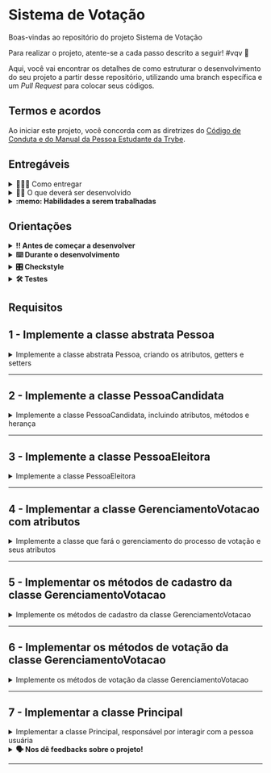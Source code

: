 # Sistema de Votação

Boas-vindas ao repositório do projeto Sistema de Votação

Para realizar o projeto, atente-se a cada passo descrito a seguir! #vqv 🚀

Aqui, você vai encontrar os detalhes de como estruturar o desenvolvimento do seu projeto a partir desse repositório, utilizando uma branch específica e um _Pull Request_ para colocar seus códigos.

## Termos e acordos
Ao iniciar este projeto, você concorda com as diretrizes do [Código de Conduta e do Manual da Pessoa Estudante da Trybe](https://app.betrybe.com/learn/student-manual/codigo-de-conduta-da-pessoa-estudante).

## Entregáveis

<details>
  <summary>🤷🏽‍♀️ Como entregar</summary><br />

Para entregar o seu projeto, você deverá criar um _Pull Request_ neste repositório.

Lembre-se que você pode consultar nosso conteúdo sobre [Git & GitHub](https://app.betrybe.com/learn/course/5e938f69-6e32-43b3-9685-c936530fd326/module/fc998c60-386e-46bc-83ca-4269beb17e17/section/fe827a71-3222-4b4d-a66f-ed98e09961af/day/1a530297-e176-4c79-8ed9-291ae2950540/lesson/2b2edce7-9c49-4907-92a2-aa571f823b79) e nosso [Blog - Git & GitHub](https://blog.betrybe.com/tecnologia/git-e-github/) sempre que precisar!
</details>

<details>
  <summary>👨‍💻 O que deverá ser desenvolvido</summary><br />

Eba! Com suas habilidades excepcionais em Java, surgiu para você um desafio empolgante: desenvolver um sistema de votação eletrônico! É isso mesmo, você será o grande arquiteto digital da democracia!

Imagine só: esse sistema maravilhoso irá possibilitar o cadastro de todos os nossos candidatos e eleitores, além de coordenar o processo de votação. E tem mais, você será capaz de verificar os resultados a qualquer momento, sejam eles parciais ou o grande resultado final. Incrível, não é?

Mas para essa aventura ficar ainda mais emocionante, nós temos três etapas principais que precisamos seguir, formando uma sequência ordenada de desafios a serem superados:

1. Cadastrar pessoas candidatas
2. Cadastrar pessoas eleitoras
3. Iniciar processo votação

O objetivo deste projeto é praticar a lógica de programação em um contexto de programação orientada a objetos e entender como esses conceitos permitem que escrevamos código mais claro, mais flexível e mais fácil de manter.

</details>

<details>
  <summary><strong>:memo: Habilidades a serem trabalhadas</strong></summary>

Neste projeto, verificamos se você é capaz de:

1. Compreender os conceitos fundamentais da Programação Orientada a Objetos (POO) e como a linguagem Java aplica esses conceitos.
2. Entender a importância de conceitos como classes, objetos, métodos, encapsulamento, herança, polimorfismo, interfaces e classes abstratas na POO.
3. Aplicar os conceitos de POO na prática, através da codificação em Java.
4. Analisar códigos Java escritos por outros, identificando o uso de conceitos de POO e entendendo como eles contribuem para a organização e clareza do código.
5. Criar novos programas Java utilizando os conceitos de POO, organizando o código de maneira lógica e eficiente.
6. Avaliar a eficácia de diferentes abordagens de programação em Java, considerando fatores como legibilidade, eficiência e facilidade de manutenção.

Desta forma, o projeto visa desenvolver as habilidades de programação orientada a objetos dos participantes, desde o nível de conhecimento até a capacidade de avaliar e criar seus próprios códigos em Java.

</details>

## Orientações

<details>

   <summary><strong>‼ Antes de começar a desenvolver </strong></summary>


1. Clone o repositório

- Use o comando: `git clone <url do repositório>`
- Entre na pasta do repositório que você acabou de clonar:
    - `cd <nome do repositório>`

2. Instale as dependências

    - `mvn install`  

3. Crie uma branch a partir da branch `main`

- Verifique que você está na branch `main`
    - Exemplo: `git branch`
- Se você não estiver, mude para a branch `main`
    - Exemplo: `git checkout main`
- Agora, crie uma branch à qual você vai submeter os `commits` do seu projeto:
    - Você deve criar uma branch no seguinte formato: `nome-sobrenome-nome-do-projeto`;
    - Exemplo: `git checkout -b maria-soares-lessons-learned`

4. Crie na raiz do projeto os arquivos que você precisará desenvolver:

- Verifique que você está na raiz do projeto:
    - Exemplo: `pwd` -> o retorno vai ser algo tipo _/Users/maria/code/**sd-0x-project-lessons-learned**_
- Crie os arquivos index.html e style.css:
    - Exemplo: `touch index.html style.css`

5. Adicione as mudanças ao _stage_ do Git e faça um `commit`

- Verifique que as mudanças ainda não estão no _stage_:
    - Exemplo: `git status` (devem aparecer listados os novos arquivos em vermelho)
- Adicione o novo arquivo ao _stage_ do Git:
    - Exemplo:
        - `git add .` (adicionando todas as mudanças - _que estavam em vermelho_ - ao stage do Git)
        - `git status` (devem aparecer listados os arquivos em verde)
- Faça o `commit` inicial:
    - Exemplo:
        - `git commit -m 'iniciando o projeto. VAMOS COM TUDO :rocket:'` (fazendo o primeiro commit)
        - `git status` (deve aparecer uma mensagem tipo _nothing to commit_ )

6. Adicione a sua branch com o novo `commit` ao repositório remoto

- Usando o exemplo anterior: `git push -u origin maria-soares-lessons-learned`

7. Crie um novo `Pull Request` _(PR)_

- Vá até a página de _Pull Requests_ do [repositório no GitHub](https://github.com/tryber/sd-0x-project-lessons-learned/pulls)
    - Clique no botão verde _"New pull request"_
    - Clique na caixa de seleção _"Compare"_ e escolha a sua branch **com atenção**
- Coloque um título para o seu _Pull Request_
    - Exemplo: _"Cria tela de busca"_
- Clique no botão verde _"Create pull request"_

- Adicione uma descrição para o _Pull Request_, um título nítido que o identifique, e clique no botão verde _"Create pull request"_

 <img width="1335" alt="Exemplo de pull request" src="https://user-images.githubusercontent.com/42356399/166255109-b95e6eb4-2503-45e5-8fb3-cf7caa0436e5.png">

- Volte até a [página de _Pull Requests_ do repositório](https://github.com/tryber/sd-0x-project-lessons-learned/pulls) e confira que o seu _Pull Request_ está criado

</details>

<details>

<summary><strong>⌨️ Durante o desenvolvimento</strong></summary>

Faça `commits` das alterações que você fizer no código regularmente, pois assim você garante visibilidade para o time da Trybe e treina essa prática para o mercado de trabalho :) ;

- Lembre-se de sempre após um (ou alguns) `commits` atualizar o repositório remoto;
- Os comandos que você utilizará com mais frequência são:
    - `git status` _(para verificar o que está em vermelho - fora do stage - e o que está em verde - no stage)_;
    - `git add` _(para adicionar arquivos ao stage do Git)_;
    - `git commit` _(para criar um commit com os arquivos que estão no stage do Git)_;
    - `git push -u origin nome-da-branch` _(para enviar o commit para o repositório remoto na primeira vez que fizer o `push` de uma nova branch)_;
    - `git push` _(para enviar o commit para o repositório remoto após o passo anterior)_.

</details>

<details>
<summary><strong>🎛 Checkstyle</strong></summary>

Para garantir a qualidade do código, vamos utilizar neste projeto o `Checkstyle`. Assim o código estará alinhado com as boas práticas de desenvolvimento, sendo mais legível e de fácil manutenção! Para poder rodar o `Checkstyle` certifique-se de ter executado o comando `mvn install` dentro do repositório.

Para rodá-los localmente no repositório, execute os comandos abaixo:

```bash
mvn checkstyle:check
```

Se a análise do `Checkstyle` encontrar problemas no seu código, tais problemas serão mostrados no seu terminal. Se não houver problema no seu código, nada será impresso no seu terminal.

Você pode também instalar o plugin do `Checkstyle` na sua `IDE`. Para isso, volte na primeira seção do conteúdo.

⚠️ **PULL REQUESTS COM ISSUES NO `Checkstyle` NÃO SERÃO AVALIADAS. ATENTE-SE PARA RESOLVÊ-LAS ANTES DE FINALIZAR O DESENVOLVIMENTO!** ⚠️

</details>

<details>
<summary><strong>🛠 Testes</strong></summary>


Para executar todos os testes basta rodar o comando:
```bash
mvn test
```

Para executar apenas uma classe de testes:
```bash
mvn test -Dtest="TestClassName"
```

</details>

## Requisitos

## 1 - Implemente a classe abstrata Pessoa

<details>
    <summary>Implemente a classe abstrata Pessoa, criando os atributos, getters e setters</summary>


No projeto já existe um arquivo com a classe `com.betrybe.sistemadevotacao.Pessoa`. Nessa classe, você deve garantir que: 
 1. Ela é uma classe abstrata, de forma que ela será utilizada como base para implementação de outras classes, mas não será instanciada por si.
 2. Ela possui o atributo protegido `nome` do tipo String.
 3. Ela possui os _getters_ e _setters_ correspondentes ao atributo.
  - Note que estes métodos não são abstratos, mesmo que a classe seja.

</details>

---
## 2 - Implemente a classe PessoaCandidata

<details>
    <summary>Implemente a classe PessoaCandidata, incluindo atributos, métodos e herança </summary>

A classe `PessoaCandidata` herda da classe `Pessoa`, ficando responsável por representar a pessoa candidata. Essa classe é formada por:
1. Atributos:
    - `nome`: herdado da classe `Pessoa`;
    - `numero`: atributo do tipo **primitivo** inteiro que armazena o número identificador para voto;
    - `votos`: atributo do tipo **primitivo** inteiro que armazena o número de votos recebidos pela pessoa candidata.
2. Métodos:

   Como o atributo nome será herdado da classe Pessoa, não é necessário implementar os métodos getter e setter para ele na subclasse;
   - implemente os getters e setters referentes ao atributo `numero`.

    O atributo `votos` deve possuir um método getter, mas não deve ser acompanhado por um método setter,
preservando assim a integridade do número de votos. Em vez de um setter, deve existir um método adicional 
nomeado `receberVoto`.

   - Este método `receberVoto` será responsável por incrementar em 1 o valor do atributo votos, representando 
assim o recebimento de voto pela pessoa candidata. Este método não terá retorno.

3. Construtor: 

    O construtor da classe deverá aceitar dois parâmetros: `nome` e `numero`, que serão armazenados nos atributos correspondentes da instância criada. Além disso, 
o atributo `votos` deverá ser inicializado no construtor com o valor zero sempre que uma nova instância for criada.

Note que todos os métodos da classe em questão são públicos.

</details>

---
## 3 - Implemente a classe PessoaEleitora

<details>
    <summary>Implemente a classe PessoaEleitora</summary>

A classe `PessoaEleitora` herda da classe `Pessoa`, ficando responsável por representar a pessoa eleitora. Garanta que:
1. Além do(s) atributo(s) herdado(s), ela deve possuir um atributo privado adicional `cpf` do tipo String, que armazena o CPF da pessoa eleitora. 
2. A classe deve possuir os _getters_ e _setters_ correspondentes aos atributos.

Note que todos os métodos dessa classe são públicos.

</details>

---
## 4 - Implementar a classe GerenciamentoVotacao com atributos

<details>
    <summary>Implemente a classe que fará o gerenciamento do processo de votação e seus atributos</summary>

Neste requisito, você deve iniciar a implementação da classe `GerenciamentoVotacao` que é responsável por gerenciar a votação e o cadastro de pessoas candidatas e pessoas eleitoras. A classe deve implementar a interface `GerenciamentoVotacaoInterface`, já disponibilizada com o projeto.

Por enquanto você não precisa completar os métodos da interface, apenas deverá criar três atributos privados:
- `pessoasCandidatas`: responsável por manter uma lista das pessoas candidatas cadastradas, ou seja, de objetos instanciados da classe `PessoaCandidata`;
- `pessoasEleitoras`: responsável por manter uma lista das pessoas eleitoras cadastradas, ou seja, de objetos instanciados da classe `PessoaEleitora`;
- `cpfsComputados`: responsável por manter uma lista com os CPFs das pessoas eleitoras que já votaram, ou seja, de Strings.

Para criar os três atributos acima, você deve utilizar a classe `ArrayList`. Nós aprenderemos mais sobre essa classe posteriormente, mas utilizaremos essa classe aqui porque ela pode receber novos objetos de uma forma mais simples e eficiente do que com os _arrays_ nativos do Java. Um exemplo de uso:

```java
ArrayList<String> fruits = new ArrayList<String>();
fruits.add("maça");
fruits.add("uva");
System.out.println(cars.get(1)); // Imprime "uva"
```

Para mais informações, você pode consultar o site da [W3Schools](https://www.w3schools.com/java/java_arraylist.asp), ou a [documentação](https://docs.oracle.com/en/java/javase/17/docs/api/java.base/java/util/ArrayList.html) oficial.

</details>

---
## 5 - Implementar os métodos de cadastro da classe GerenciamentoVotacao

<details>
    <summary>Implemente os métodos de cadastro da classe GerenciamentoVotacao</summary>

Neste requisito, você deve implementar os métodos da classe `GerenciamentoVotacao` referentes a cadastro, conforme abaixo:

- **Método** `cadastrarPessoaCandidata`: esse método público deve receber dois parâmetros: o `nome` (String) e o `numero` (inteiro) da pessoa candidata. Neste método você deve:
   - Verificar se o número da pessoa candidata já está cadastrado na lista `pessoasCandidatas` e, caso esteja, imprimir a mensagem `Número da pessoa candidata já utilizado!` no console;
   - Caso contrário, instanciar um objeto da classe `PessoaCandidata` utilizando os valores recebidos;
   - Por fim, adicionar o novo objeto na lista `pessoasCandidatas` (Dica: utilize o método `.add` da classe `ArrayList`).
- **Método** `cadastrarPessoaEleitora`: esse método público deve receber dois parâmetros: o `nome` (String) e o `cpf` (String) da pessoa candidata. Neste método você deve:
    - Verificar se o CPF da pessoa já está cadastrado na lista `pessoasEleitoras` e, caso esteja, imprimir a mensagem `Pessoa eleitora já cadastrada!` no console;
    - Caso contrário, instanciar um objeto da classe `PessoaEleitora` utilizando os valores recebidos
    - Por fim, adicionar o novo objeto na lista `pessoasEleitoras`.

</details>

---
## 6 - Implementar os métodos de votação da classe GerenciamentoVotacao

<details>
    <summary>Implemente os métodos de votação da classe GerenciamentoVotacao</summary>

Neste requisito, você deve implementar os métodos da classe `GerenciamentoVotacao` referentes à votação, conforme abaixo:

- **Método** `votar`: esse método público deve receber dois parâmetros: o `cpfPessoaEleitora` e o `numeroPessoaCandidata`. Nesse método você deve:
   - Verificar se o CPF da pessoa eleitora já está inserido na lista `cpfsComputados` e, caso esteja, deve imprimir a mensagem `Pessoa eleitora já votou!` no console;
   - Caso contrário, deve percorrer o array `pessoasCandidatas` para encontrar o objeto da pessoa candidata que tenha o número passado pelo parâmetro `numeroPessoaCandidata`. Quando encontrar o objeto que representa a pessoa candidata, deverá chamar o método `receberVoto` desse objeto.
   - Por fim, deve inserir o CPF da pessoa eleitora na lista `cpfsComputados`, de forma que essa pessoa eleitora não possa votar novamente 
- **Método** `mostrarResultado`: esse método público é responsável por imprimir no console o resultado da eleição, seja o resultado parcial ou o final. Ele não recebe nenhum parâmetro. No método, você deve:
   - Verificar se já existe algum voto computado e, caso não, mostrar a mensagem `É preciso ter pelo menos um voto para mostrar o resultado.`. Você pode utilizar a lista de CPFs para verificar o total de votos.
   - Caso já tenha votos computados, imprimir no console o nome de cada pessoas candidata com a quantidade de votos que ela recebeu e o percentual de votos recebidos. Além disso, mostrar o total de votos computados. Exemplo de saída:
```text
Nome: Maria - 2 votos ( 67% )
Nome: José - 1 votos ( 33% )
Total de votos: 3
```

Nota: no cálculo da porcentagem, arredonde o valor para inteiro utilizando o método estático `round` da classe `Math` do Java.

</details>

---
## 7 - Implementar a classe Principal

<details>
    <summary>Implementar a classe Principal, responsável por interagir com a pessoa usuária</summary>

Neste requisito você irá implementar a classe `Principal`, que fará a execução de todo o processo de cadastro e votação.

Será preciso criar um menu com três etapas:
- Cadastro de pessoas candidata;
- Cadastro de pessoas eleitoras;
- Votação.

Para implementar o sistema, a classe `Principal` deve conter o método `main`, que utilizará a classe `GerenciamentoVotacao` para realizar as diferentes etapas.

Você poderá utilizar laços de repetição para processar cada etapa.

### Cadastro de pessoas candidatas

O menu de cadastro de pessoas candidatas deverá ter o seguinte formado:

```text
Cadastrar pessoa candidata?
1 - Sim
2 - Não
Entre com o número correspondente à opção desejada:
```

Se a pessoa usuária entrar com o valor 1 (que indica que ela quer cadastrar uma pessoa candidata), a mensagem `Entre com o nome da pessoa candidata:` deverá ser impressa no console.

Em seguida, após inserir o nome da pessoa candidata e pressionar enter, aparecerá a mensagem `Entre com o número da pessoa candidata:` no console. Depois que a pessoa usuária inserir o número da pessoa candidata, o sistema deverá retornar ao estado inicial do menu. 

Supondo que o nome da primeira pessoa candidata seja "Maria" e o seu número para votar seja "1", então um exemplo do conteúdo do console depois de cadastrar a primeira pessoa candidata será:

```text
Cadastrar pessoa candidata?
1 - Sim
2 - Não
Entre com o número correspondente à opção desejada:
1
Entre com o nome da pessoa candidata:
Maria
Entre com o número da pessoa candidata:
1
Cadastrar pessoa candidata?
1 - Sim
2 - Não
Entre com o número correspondente à opção desejada:
```

Esse ciclo se repete até não haver mais pessoas candidatas para serem cadastradas. Quando isso acontecer, a pessoa usuária entrará com a opção 2 do menu, o que vai parar o primeiro laço. O segundo laço, que representa a etapa de cadastro de pessoas eleitoras, deve ser iniciado logo na sequência.

⚠️🔴**IMPORTANTE: para facilitar o uso da classe `Scanner` do Java, cadastra-se apenas o primeiro nome da pessoa candidata — ou seja, Maria, e não Maria Silva ou Maria Clara.** 🔴⚠️

### Cadastro de pessoas candidatas

Após finalizar o cadastro de pessoas candidatas, passamos para o cadastro de pessoas eleitoras. O menu deverá ter o seguinte formato:

```text
Cadastrar pessoa eleitora?
1 - Sim
2 - Não
Entre com o número correspondente à opção desejada:
```

Se a pessoa usuária entrar com o valor 1 (que indica que ela quer cadastrar uma pessoa eleitora), então a mensagem `Entre com o nome da pessoa eleitora:` será impressa no console. Em seguida, depois de inserir o nome da pessoa eleitora e pressionar enter, aparecerá no console a mensagem `Entre com o CPF da pessoa eleitora:`.

Depois que a pessoa usuária inserir o CPF da pessoa eleitora, o sistema deve retornar ao estado inicial do menu. Supondo que o nome da primeira pessoa eleitora seja "João", portador do CPF "123.456.789-00", um exemplo do conteúdo do console após cadastrá-la será:

```text
Cadastrar pessoa eleitora?
1 - Sim
2 - Não
Entre com o número correspondente à opção desejada:
1
Entre com o nome da pessoa eleitora:
João
Entre com o cpf da pessoa eleitora:
123.456.789-00
Cadastrar pessoa eleitora?
1 - Sim
2 - Não
Entre com o número correspondente à opção desejada:
 ```

Esse ciclo se repete até o esgotamento das pessoas eleitoras a serem cadastradas. Ao final desse cadastro, a pessoa usuária entrará com a opção 2 do menu, o que vai parar o segundo laço e iniciar o terceiro, marcando o início da votação.

### Votação

Após finalizar o cadastro de pessoas eleitoras, entramos na etapa de votação. O menu deve ter o seguinte formato:

```text
 Entre com o número correspondente à opção desejada:
 1 - Votar
 2 - Resultado Parcial
 3 - Finalizar Votação
```

Se a pessoa usuária entrar com o valor 1 (que indica que ela quer computar um voto), a mensagem `Entre com o cpf da pessoa eleitora:` deverá ser impressa no console. Em seguida, após inserir o CPF da pessoa eleitora e pressionar enter, deverá aparecer a mensagem `Entre com o número da pessoa candidata:` no console. Feito isso, o voto deve ser computado, e o sistema retorna ao estado inicial do menu. Supondo que o CPF da primeira pessoa eleitora seja "123.456.789-00", e o número da pessoa candidata seja 1, então um exemplo do conteúdo do console após realizar um voto será:

```text
 Entre com o número correspondente à opção desejada:
 1 - Votar
 2 - Resultado Parcial
 3 - Finalizar Votação
 1
 Entre com o cpf da pessoa eleitora:
123.456.789-00
 Entre com o número da pessoa candidata:
 1
 Entre com o número correspondente à opção desejada:
 1 - Votar
 2 - Resultado Parcial
 3 - Finalizar Votação
```

Se a pessoa escolher a opção 2 ("Resultado parcial"), o resultado parcial deverá ser mostrado, mas a votação continua. Já se a pessoa escolher a opção 3, deverá ser mostrado o resultado final, e a execução termina.

</details>

<details>

<summary><strong> 🗣 Nos dê feedbacks sobre o projeto!</strong></summary>

Ao finalizar e submeter o projeto, não se esqueça de avaliar sua experiência preenchendo o [formulário](https://be-trybe.typeform.com/to/ZTeR4IbH#cohort_hidden=CH1&template=betrybe/java-0x-projeto-sistema-de-votacao).
**Leva menos de 3 minutos!**

</details>

---

<!-- mdi versão 1.0 projeto ⚠️ não exclua esse comentário -->
